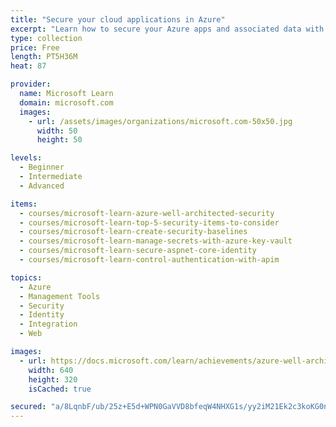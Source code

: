 ```yaml
---
title: "Secure your cloud applications in Azure"
excerpt: "Learn how to secure your Azure apps and associated data with encryption, certificates, and policy."
type: collection
price: Free
length: PT5H36M
heat: 87

provider:
  name: Microsoft Learn
  domain: microsoft.com
  images:
    - url: /assets/images/organizations/microsoft.com-50x50.jpg
      width: 50
      height: 50

levels:
  - Beginner
  - Intermediate
  - Advanced

items:
  - courses/microsoft-learn-azure-well-architected-security
  - courses/microsoft-learn-top-5-security-items-to-consider
  - courses/microsoft-learn-create-security-baselines
  - courses/microsoft-learn-manage-secrets-with-azure-key-vault
  - courses/microsoft-learn-secure-aspnet-core-identity
  - courses/microsoft-learn-control-authentication-with-apim

topics:
  - Azure
  - Management Tools
  - Security
  - Identity
  - Integration
  - Web

images:
  - url: https://docs.microsoft.com/learn/achievements/azure-well-architected-security-social.png
    width: 640
    height: 320
    isCached: true

secured: "a/8LqnbF/ub/25z+E5d+WPN0GaVVD8bfeqW4NHXG1s/yy2iM21Ek2c3koKG0nUYQTPYTuHSdBmABS5QSKWI0G/cx3veJtxI1NFroPLrnVgk5S3KxlqBBWQVSIDOALIxdOaMnOv+UEpazdY4Uz5NEKd0o3jPjHkYUcytDlafXT31dsG1VrtzF2XqiBwSW9sl/oOvGh51CSY3Smryhg0ostH6frXrnp/pGgWdRil6PdHwmmUU3eAJm28Nn+5U0t0Yz9kk5sSOdcQxMuAsRSrVqAy8hdUx293ipa5yC4cm7XfyPUWrDZIlz1mh3Mx+9cjc2pLFYvfagzuOmZDyQyDKRLotouO/Cb4hlJhirq8cYaO4=;6GjFsLHAPdHTwKBzhrsF3w=="
---
```


